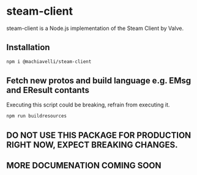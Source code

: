 # steam-client
steam-client is a Node.js implementation of the Steam Client by Valve.

## Installation
```sh
npm i @machiavelli/steam-client
```

## Fetch new protos and build language e.g. EMsg and EResult contants
Executing this script could be breaking, refrain from executing it.
```sh
npm run buildresources
```

## DO NOT USE THIS PACKAGE FOR PRODUCTION RIGHT NOW, EXPECT BREAKING CHANGES.

## MORE DOCUMENATION COMING SOON

